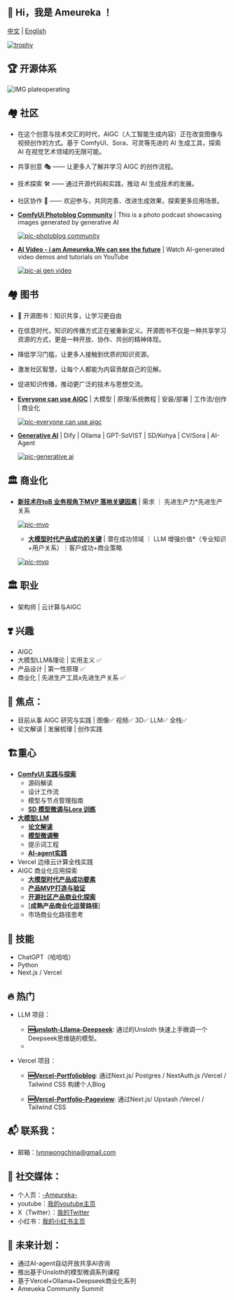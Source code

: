 <!---
- 👋 Hi, I’m Ameureka ,
- 👀 I’m interested in AI
- 🌱 I am currently working in the field of cloud computing and generative artificial intelligence.
- 💞️ I’m looking to collaborate on ...
- 📫 How to reach me ...


ameureka/ameureka is a ✨ special ✨ repository because its `README.md` (this file) appears on your GitHub profile.
You can click the Preview link to take a look at your changes.
--->


## 👋 Hi，我是 Ameureka ！

[中文](README.md) | [English](README.en.md)

<!---
![你的GitHub统计](https://github-readme-stats.vercel.app/api?username=ameureka&show_icons=true)
--->
<!---
![](https://komarev.com/ghpvc/?username=ameureka)
--->
<!---
![Visitor Count](https://visitor-badge.laobi.icu/badge?page_id=你的用户名.仓库名)
--->
<!---
[![Ashutosh's github activity graph](https://github-readme-activity-graph.vercel.app/graph?username=ameureka)](https://github.com/ashutosh00710/github-readme-activity-graph)
--->
<!---
[![Ashutosh's github activity graph](https://github-readme-activity-graph.vercel.app/graph?username=ameureka&theme=github-compact)](https://github.com/ashutosh00710/github-readme-activity-graph)
--->
[![trophy](https://github-profile-trophy.vercel.app/?username=ameureka)](https://github.com/ryo-ma/github-profile-trophy)


<!---
精简版
--->

## 🏆 **开源体系**

  ![IMG plateoperating](https://github.com/ameureka/ameureka/blob/main/files/plateoperation.png)


## 🏘️ **社区**

- 在这个创意与技术交汇的时代，AIGC（人工智能生成内容）正在改变图像与视频创作的方式。基于 ComfyUI、Sora、可灵等先进的 AI 生成工具，探索 AI 在视觉艺术领域的无限可能。
- 共享创意 🎭 —— 让更多人了解并学习 AIGC 的创作流程。
- 技术探索 🛠️ —— 通过开源代码和实践，推动 AI 生成技术的发展。
- 社区协作 🤝 —— 欢迎参与，共同完善、改进生成效果，探索更多应用场景。

- [**ComfyUI Photoblog Community**](https://photoblog.ameureka.com/) | This is a photo podcast showcasing images generated by generative AI

   [![pic-photoblog community](https://github.com/ameureka/ameureka/blob/main/files/photoblog.png)](https://photoblog.ameureka.com/) 


- [**AI Video - i am Ameureka,We can see the future**](https://www.youtube.com/watch?v=fv93Lxr98vw) | Watch AI-generated video demos and tutorials on YouTube

   [![pic-ai gen video](https://github.com/ameureka/ameureka/blob/main/files/video-iameureka.png)](https://www.youtube.com/watch?v=fv93Lxr98vw)
  

## 🏘️ **图书**

- 📖 开源图书：知识共享，让学习更自由
- 在信息时代，知识的传播方式正在被重新定义。开源图书不仅是一种共享学习资源的方式，更是一种开放、协作、共创的精神体现。
- 降低学习门槛，让更多人接触到优质的知识资源。
- 激发社区智慧，让每个人都能为内容贡献自己的见解。
- 促进知识传播，推动更广泛的技术与思想交流。

- [**Everyone can use AIGC**](https://aigcbook.ameureka.com/) | 大模型 | 原理/系统教程 | 安装/部署 | 工作流/创作 | 商业化
  
  [![pic-everyone can use aigc](https://github.com/ameureka/ameureka/blob/main/files/Everyone%20can%20use%20AIGC.webp)](https://aigcbook.ameureka.com/)

- [**Generative AI**](https://genaibook.ameureka.com/) | Dify | Ollama | GPT-SoVIST | SD/Kohya | CV/Sora | AI-Agent
  
  [![pic-generative ai](https://github.com/ameureka/ameureka/blob/main/files/Generative%20AI.webp)](https://genaibook.ameureka.com/)

## 🏛️ **商业化**
- [**新技术在toB 业务视角下MVP 落地关键因素**](https://github.com/ameureka/Product_Co_Meth/blob/main/001%E6%96%B0%E6%8A%80%E6%9C%AF%E5%9C%A8toB%20%E4%B8%9A%E5%8A%A1%E8%A7%86%E8%A7%92%E4%B8%8BMVP%20%E8%90%BD%E5%9C%B0%E5%85%B3%E9%94%AE%E5%9B%A0%E7%B4%A0.md) | 需求 ｜ 先进生产力*先进生产关系
  
  [![pic-mvp](https://github.com/ameureka/Product_Co_Meth/blob/main/AI%E6%8A%80%E6%9C%AF%E8%B5%8B%E8%83%BD%E4%BC%81%E4%B8%9A%E7%94%9F%E4%BA%A7%E5%8A%9B%E6%8F%90%E5%8D%87%E7%9A%84%E5%85%B3%E9%94%AE%E8%A6%81%E7%B4%A0%20-%20visual%20selection.svg)](https://github.com/ameureka/Product_Co_Meth/blob/main/001%E6%96%B0%E6%8A%80%E6%9C%AF%E5%9C%A8toB%20%E4%B8%9A%E5%8A%A1%E8%A7%86%E8%A7%92%E4%B8%8BMVP%20%E8%90%BD%E5%9C%B0%E5%85%B3%E9%94%AE%E5%9B%A0%E7%B4%A0.md)

  - [**大模型时代产品成功的关键**](https://github.com/ameureka/Product_Co_Meth/blob/main/003%E5%A4%A7%E6%A8%A1%E5%9E%8B%E6%97%B6%E4%BB%A3%E4%BA%A7%E5%93%81%E6%88%90%E5%8A%9F%E7%9A%84%E5%85%B3%E9%94%AE.md) | 潜在成功领域 ｜ LLM 增强价值*（专业知识+用户关系）｜客户成功+商业策略
  
  [![pic-mvp](https://github.com/ameureka/Product_Co_Meth/blob/main/%E5%A4%A7%E8%AF%AD%E8%A8%80%E6%A8%A1%E5%9E%8B%20(LLMs)%20%E6%97%B6%E4%BB%A3%E4%BA%A7%E5%93%81%E6%88%90%E5%8A%9F%E7%9A%84%E5%85%B3%E9%94%AE%20-%20visual%20selection.svg)](https://github.com/ameureka/Product_Co_Meth/blob/main/003%E5%A4%A7%E6%A8%A1%E5%9E%8B%E6%97%B6%E4%BB%A3%E4%BA%A7%E5%93%81%E6%88%90%E5%8A%9F%E7%9A%84%E5%85%B3%E9%94%AE.md)

## 🏛️ **职业**
- 架构师 | 云计算与AIGC

## ❣️ **兴趣**
- AIGC
- 大模型LLM&理论 | 实用主义 ✅ 
- 产品设计 | 第一性原理 ✅
- 商业化 | 先进生产工具x先进生产关系 ✅ 

## 🤖 **焦点**：
- 目前从事 AIGC 研究与实践 | 图像✅ 视频✅ 3D✅ LLM✅ 全栈✅
- 论文解读 | 发展梳理 | 创作实践

## 🏗️**重心**
- [**ComfyUI 实践与探索**](https://aigcbook.ameureka.com/di-wu-zhang-gong-zuo-liu-yin-qing-zhong-ji-jie-dian-mo-xing-cha-jian) 
    - 源码解读
    - 设计工作流
    - 模型与节点管理指南
    - [**SD 模型微调与Lora 训练**](https://genaibook.ameureka.com/chapter-4-sd-model-inference) 
- [**大模型LLM**](https://aigcbook.ameureka.com/di-liu-zhang-gong-zuo-liu-dong-he-xin-gao-ji) 
    - [**论文解读**](https://genaibook.ameureka.com/chapter-5-computer-vision-video-generation/5.3-introduction-to-video-generation-model-sora) 
    - [**模型微调整**](https://github.com/ameureka/unsloth_Lllama_deepseek)
    - 提示词工程
    - [**AI-agent实践**](https://genaibook.ameureka.com/chapter-6-ai-agent-on-goning/6.5-agent-best-practices03-replicate) 
- Vercel 边缘云计算全栈实践
- AIGC 商业化应用探索
    - [**大模型时代产品成功要素**](https://github.com/ameureka/Product_Co_Meth/blob/main/%E5%A4%A7%E6%A8%A1%E5%9E%8B%E6%97%B6%E4%BB%A3%E4%BA%A7%E5%93%81%E6%88%90%E5%8A%9F%E7%9A%84%E5%85%B3%E9%94%AE.md)
    - [**产品MVP打造与验证**](https://github.com/ameureka/Product_Co_Meth/blob/main/001%E6%96%B0%E6%8A%80%E6%9C%AF%E5%9C%A8toB%20%E4%B8%9A%E5%8A%A1%E8%A7%86%E8%A7%92%E4%B8%8BMVP%20%E8%90%BD%E5%9C%B0%E5%85%B3%E9%94%AE%E5%9B%A0%E7%B4%A0.md) 
    - [**开源社区产品商业化探索**](https://github.com/ameureka/Product_Co_Meth/blob/main/%E5%85%A8%E7%90%83%E5%A4%A7%E6%A8%A1%E5%9E%8B%E9%A2%86%E5%9F%9F%E5%BC%80%E6%BA%90%E7%94%9F%E6%80%81%E4%B8%8B%E7%9A%84%E5%95%86%E4%B8%9A%E6%A8%A1%E5%BC%8F.md) 
    - [**成熟产品商业化运营路径**]
    - 市场商业化路径思考



## 🌟 **技能**
- ChatGPT（哈哈哈）
- Python
- Next.js / Vercel

## 🔥 **热门**

- LLM  项目：
  
    - **🆕[unsloth-Lllama-Deepseek](https://github.com/ameureka/unsloth_Lllama_deepseek)**: 通过的Unsloth 快速上手微调一个Deepseek思维链的模型。
    - 
- Vercel 项目：

    - **🆕[Vercel-Portfolioblog](https://github.com/ameureka/PortfolioBlog)**: 通过Next.js/ Postgres / NextAuth.js /Vercel / Tailwind CSS 构建个人Blog

    - **🆕[Vercel-Portfolio-Pageview](https://github.com/ameureka/Portfolio-Pageview)**: 通过Next.js/ Upstash /Vercel / Tailwind CSS


## 📬 **联系我**：
- 邮箱：lynnwongchina@gmail.com

## 🔗 **社交媒体**：
- 个人页：[-Ameureka-](https://portfolio.ameureka.com/)
- youtube：[我的youtube主页](https://www.youtube.com/@ameureka-ai)
- X（Twitter）：[我的Twitter](https://x.com/am_eureka)
- 小红书：[我的小红书主页](https://www.xiaohongshu.com/user/profile/5df6e93200000000010051d0?tab=note&subTab=note)

## 📅 **未来计划**：
- 通过AI-agent自动开放共享AI咨询
- 推出基于Unsloth的模型微调系列课程
- 基于Vercel+Ollama+Deepseek商业化系列
- Ameueka Community Summit

